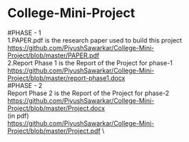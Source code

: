 # College-Mini-Project
#PHASE - 1\
1.PAPER.pdf is the research paper used to build this project\
https://github.com/PiyushSawarkar/College-Mini-Project/blob/master/PAPER.pdf \
2.Report Phase 1 is the Report of the Project for phase-1\
https://github.com/PiyushSawarkar/College-Mini-Project/blob/master/report-phase1.docx \
#PHASE - 2\
Report Phase 2 is the Report of the Project for phase-2\
https://github.com/PiyushSawarkar/College-Mini-Project/blob/master/Project.docx \
(in pdf) \
https://github.com/PiyushSawarkar/College-Mini-Project/blob/master/Project.pdf \
